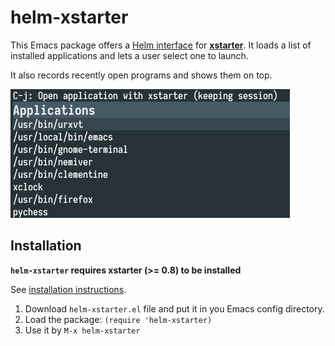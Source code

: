 # helm-xstarter

This Emacs package offers a [Helm interface](https://github.com/emacs-helm/helm) for [**xstarter**](https://xstarter.org). It loads a list of installed applications and lets a user select one to launch.

It also records recently open programs and shows them on top.

![`helm-xstarter` session](helm_xstarter.png)

## Installation

**`helm-xstarter` requires xstarter (>= 0.8) to be installed**

See [installation instructions](https://github.com/lchsk/xstarter).

1. Download `helm-xstarter.el` file and put it in you Emacs config directory.
2. Load the package: `(require 'helm-xstarter)`
3. Use it by `M-x helm-xstarter`
